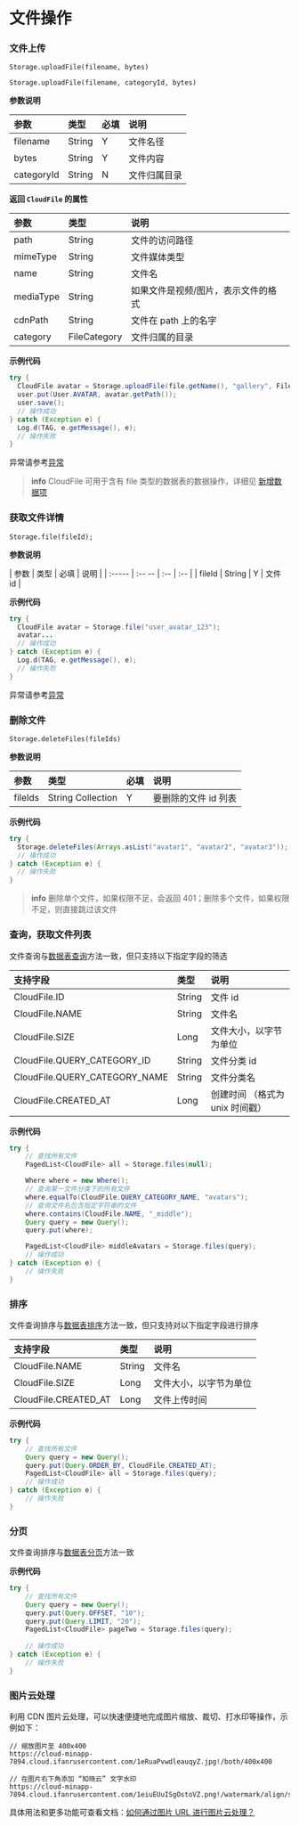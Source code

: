 # 文件操作

### 文件上传

`Storage.uploadFile(filename, bytes)`

`Storage.uploadFile(filename, categoryId, bytes)`

**参数说明**

| 参数                 |  类型   | 必填 | 说明 |
| :-------------------| :----- | :--- | :--------- |
| filename   | String |  Y  | 文件名径 |
| bytes      | String |  Y  | 文件内容 |
| categoryId | String |  N  | 文件归属目录 |

**返回 `CloudFile` 的属性**

| 参数        |  类型  | 说明 |
| :--------- | :----- | :------ |
| path          | String       | 文件的访问路径 |
| mimeType      | String       | 文件媒体类型 |
| name          | String       | 文件名 |
| mediaType     | String       | 如果文件是视频/图片，表示文件的格式 |
| cdnPath       | String       | 文件在 path 上的名字 |
| category      | FileCategory | 文件归属的目录 |

**示例代码**

```java
try {
  CloudFile avatar = Storage.uploadFile(file.getName(), "gallery", Files.readAllBytes(file.toPath()));
  user.put(User.AVATAR, avatar.getPath());
  user.save();
  // 操作成功
} catch (Exception e) {
  Log.d(TAG, e.getMessage(), e);
  // 操作失败
}
```

异常请参考[异常](../error-code.md)

> **info**
> CloudFile 可用于含有 file 类型的数据表的数据操作，详细见 [新增数据项](../schema/create-record.md)


### 获取文件详情

`Storage.file(fileId);`

**参数说明**

|  参数  |  类型   | 必填 | 说明 |
| :----- | :-- -- | :-- | :-- |
| fileId | String |  Y  | 文件 id |

**示例代码**

```java
try {
  CloudFile avatar = Storage.file("user_avatar_123");
  avatar...
  // 操作成功
} catch (Exception e) {
  Log.d(TAG, e.getMessage(), e);
  // 操作失败
}
```

异常请参考[异常](../error-code.md)


### 删除文件

`Storage.deleteFiles(fileIds)`

**参数说明**

| 参数    | 类型                   | 必填 | 说明 |
| :----- | :--------------------- | :-- | :-- |
| fileIds | String Collection | Y   | 要删除的文件 id 列表 |

**示例代码**

```java
try {
  Storage.deleteFiles(Arrays.asList("avatar1", "avatar2", "avatar3"));
  // 操作成功
} catch (Exception e) {
  // 操作失败
}
```

> **info**
> 删除单个文件，如果权限不足，会返回 401；删除多个文件，如果权限不足，则直接跳过该文件


### 查询，获取文件列表

文件查询与[数据表查询](../schema/query.md)方法一致，但只支持以下指定字段的筛选

| 支持字段       |  类型   | 说明 |
| :-----------  | :----- | :--- |
| CloudFile.ID                  | String | 文件 id |
| CloudFile.NAME                | String | 文件名 |
| CloudFile.SIZE                | Long   | 文件大小，以字节为单位 |
| CloudFile.QUERY_CATEGORY_ID   | String | 文件分类 id |
| CloudFile.QUERY_CATEGORY_NAME | String | 文件分类名 |
| CloudFile.CREATED_AT          | Long   | 创建时间 （格式为 unix 时间戳） |

**示例代码**

```java
try {
    // 查找所有文件
    PagedList<CloudFile> all = Storage.files(null);

    Where where = new Where();
    // 查询某一文件分类下的所有文件
    where.equalTo(CloudFile.QUERY_CATEGORY_NAME, "avatars");
    // 查询文件名包含指定字符串的文件
    where.contains(CloudFile.NAME, "_middle");
    Query query = new Query();
    query.put(where);

    PagedList<CloudFile> middleAvatars = Storage.files(query);
    // 操作成功
} catch (Exception e) {
    // 操作失败
}
```

### 排序
文件查询排序与[数据表排序](../schema/limit-and-order.md)方法一致，但只支持对以下指定字段进行排序

| 支持字段       |  类型   | 说明 |
| :-----------  | :----- | :--- |
| CloudFile.NAME          | String | 文件名 |
| CloudFile.SIZE          | Long | 文件大小，以字节为单位 |
| CloudFile.CREATED_AT    | Long | 文件上传时间 |

**示例代码**

```java
try {
    // 查找所有文件
    Query query = new Query();
    query.put(Query.ORDER_BY, CloudFile.CREATED_AT);
    PagedList<CloudFile> all = Storage.files(query);
    // 操作成功
} catch (Exception e) {
    // 操作失败
}
```

### 分页
文件查询排序与[数据表分页](../schema/limit-and-order.md)方法一致

**示例代码**

```java
try {
    // 查找所有文件
    Query query = new Query();
    query.put(Query.OFFSET, "10");
    query.put(Query.LIMIT, "20");
    PagedList<CloudFile> pageTwo = Storage.files(query);
    
    // 操作成功
} catch (Exception e) {
    // 操作失败
}
```


### 图片云处理

利用 CDN 图片云处理，可以快速便捷地完成图片缩放、裁切、打水印等操作，示例如下：

```
// 缩放图片至 400x400
https://cloud-minapp-7894.cloud.ifanrusercontent.com/1eRuaPvwdleauqyZ.jpg!/both/400x400

// 在图片右下角添加 “知晓云” 文字水印
https://cloud-minapp-7894.cloud.ifanrusercontent.com/1eiuEUuISgOstoVZ.png!/watermark/align/southeast/text/55+l5pmT5LqRCg==
```

具体用法和更多功能可查看文档：[如何通过图片 URL 进行图片云处理？](http://support.minapp.com/hc/kb/article/1082737/)
